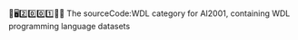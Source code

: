 🧠️🖥️2️⃣️0️⃣️0️⃣️1️⃣️💾️📜️ The sourceCode:WDL category for AI2001, containing WDL programming language datasets
